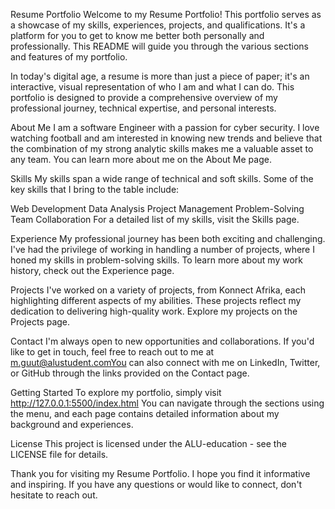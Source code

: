 Resume Portfolio Welcome to my Resume Portfolio! This portfolio serves as a showcase of my skills, experiences, projects, and qualifications. It's a platform for you to get to know me better both personally and professionally. This README will guide you through the various sections and features of my portfolio.

In today's digital age, a resume is more than just a piece of paper; it's an interactive, visual representation of who I am and what I can do. This portfolio is designed to provide a comprehensive overview of my professional journey, technical expertise, and personal interests.

About Me I am a software Engineer with a passion for cyber security. I love watching football and am interested in knowing new trends and believe that the combination of my strong analytic skills makes me a valuable asset to any team. You can learn more about me on the About Me page.

Skills My skills span a wide range of technical and soft skills. Some of the key skills that I bring to the table include:

Web Development Data Analysis Project Management Problem-Solving Team Collaboration For a detailed list of my skills, visit the Skills page.

Experience My professional journey has been both exciting and challenging. I've had the privilege of working in handling a number of projects, where I honed my skills in problem-solving skills. To learn more about my work history, check out the Experience page.

Projects I've worked on a variety of projects, from Konnect Afrika, each highlighting different aspects of my abilities. These projects reflect my dedication to delivering high-quality work. Explore my projects on the Projects page.

Contact I'm always open to new opportunities and collaborations. If you'd like to get in touch, feel free to reach out to me at m.guut@alustudent.comYou can also connect with me on LinkedIn, Twitter, or GitHub through the links provided on the Contact page.

Getting Started To explore my portfolio, simply visit http://127.0.0.1:5500/index.html You can navigate through the sections using the menu, and each page contains detailed information about my background and experiences.

License This project is licensed under the ALU-education - see the LICENSE file for details.

Thank you for visiting my Resume Portfolio. I hope you find it informative and inspiring. If you have any questions or would like to connect, don't hesitate to reach out.
